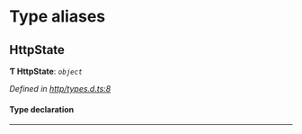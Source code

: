 

# Type aliases

<a id="httpstate"></a>

##  HttpState

**Ƭ HttpState**: *`object`*

*Defined in [http/types.d.ts:8](https://github.com/polkadot-js/api/blob/876c34c/packages/api-provider/src/http/types.d.ts#L8)*

#### Type declaration

___

